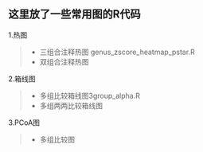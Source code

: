 
这里放了一些常用图的R代码
---
 1.热图
> * 三组合注释热图  genus_zscore_heatmap_pstar.R
> * 双组合注释热图

 2.箱线图
> * 多组比较箱线图3group_alpha.R
> * 多组两两比较箱线图

 3.PCoA图
> * 多组比较图
